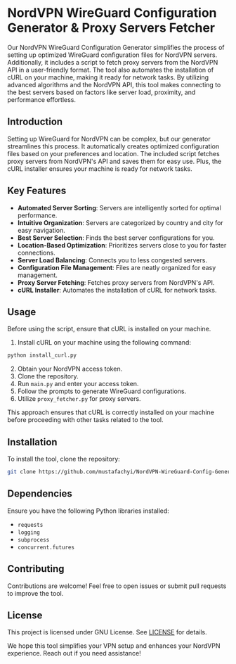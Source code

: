 # NordVPN WireGuard Configuration Generator & Proxy Servers Fetcher

Our NordVPN WireGuard Configuration Generator simplifies the process of setting up optimized WireGuard configuration files for NordVPN servers. Additionally, it includes a script to fetch proxy servers from the NordVPN API in a user-friendly format. The tool also automates the installation of cURL on your machine, making it ready for network tasks. By utilizing advanced algorithms and the NordVPN API, this tool makes connecting to the best servers based on factors like server load, proximity, and performance effortless.

## Introduction

Setting up WireGuard for NordVPN can be complex, but our generator streamlines this process. It automatically creates optimized configuration files based on your preferences and location. The included script fetches proxy servers from NordVPN's API and saves them for easy use. Plus, the cURL installer ensures your machine is ready for network tasks.

## Key Features

- **Automated Server Sorting**: Servers are intelligently sorted for optimal performance.
- **Intuitive Organization**: Servers are categorized by country and city for easy navigation.
- **Best Server Selection**: Finds the best server configurations for you.
- **Location-Based Optimization**: Prioritizes servers close to you for faster connections.
- **Server Load Balancing**: Connects you to less congested servers.
- **Configuration File Management**: Files are neatly organized for easy management.
- **Proxy Server Fetching**: Fetches proxy servers from NordVPN's API.
- **cURL Installer**: Automates the installation of cURL for network tasks.

## Usage

Before using the script, ensure that cURL is installed on your machine.

1. Install cURL on your machine using the following command:

```bash
python install_curl.py
```

2. Obtain your NordVPN access token.
3. Clone the repository.
4. Run `main.py` and enter your access token.
5. Follow the prompts to generate WireGuard configurations.
6. Utilize `proxy_fetcher.py` for proxy servers.

This approach ensures that cURL is correctly installed on your machine before proceeding with other tasks related to the tool.

## Installation

To install the tool, clone the repository:

```bash
git clone https://github.com/mustafachyi/NordVPN-WireGuard-Config-Generator.git
```

## Dependencies

Ensure you have the following Python libraries installed:

- `requests`
- `logging`
- `subprocess`
- `concurrent.futures`

## Contributing

Contributions are welcome! Feel free to open issues or submit pull requests to improve the tool.

## License

This project is licensed under GNU License. See [LICENSE](LICENSE) for details.

We hope this tool simplifies your VPN setup and enhances your NordVPN experience. Reach out if you need assistance!
